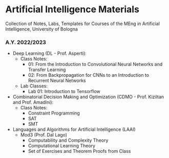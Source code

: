 # Artificial Intelligence Materials
Collection of Notes, Labs, Templates for Courses of the MEng in Artificial Intelligence, University of Bologna

### A.Y. 2022/2023
- Deep Learning (DL - Prof. Asperti):
    -  Class Notes:
        - 01: From the Introduction to Convolutional Neural Networks and Transfer Learning
        - 02: From Backpropagation for CNNs to an Introduction to Recurrent Neural Networks
    -  Lab Classes:
        - Lab 01: Introduction to Tensorflow
- Combinatorial Decision Making and Optimization (CDMO - Prof. Kiziltan and Prof. Amadini):
    - Class Notes:
        - Constraint Programming
        - SAT
        - SMT
- Languages and Algorithms for Artificial Intelligence (LAAI)
    - Mod3 (Prof. Dal Lago)
        - Computability and Complexity Theory
        - Computational Learning Theory
        - Set of Exercises and Theorem Proofs from Class
